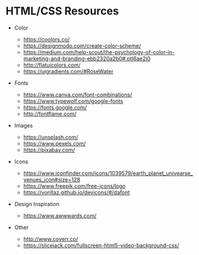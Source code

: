 # HTML/CSS Resources

* Color

  * https://coolors.co/
  * https://designmodo.com/create-color-scheme/
  * https://medium.com/help-scout/the-psychology-of-color-in-marketing-and-branding-ebb2320a2b0#.ptl6ae2i0
  * http://flatuicolors.com/
  * https://uigradients.com/#RoseWater

* Fonts

  * https://www.canva.com/font-combinations/
  * https://www.typewolf.com/google-fonts
  * https://fonts.google.com/
  * http://fontflame.com/

* Images

  * https://unsplash.com/
  * https://www.pexels.com/
  * https://pixabay.com/

* Icons

  * https://www.iconfinder.com/icons/1039579/earth_planet_univearse_venues_icon#size=128
  * https://www.freepik.com/free-icons/logo
  * https://vorillaz.github.io/devicons/#/dafont

* Design Inspiration

  * https://www.awwwards.com/

* Other

  * http://www.coverr.co/
  * https://slicejack.com/fullscreen-html5-video-background-css/
